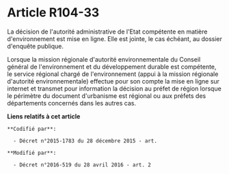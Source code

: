 # Article R104-33

La décision de l'autorité administrative de l'Etat compétente en matière d'environnement est mise en ligne. Elle est jointe,
le cas échéant, au dossier d'enquête publique.

Lorsque la mission régionale d'autorité environnementale du Conseil général de l'environnement et du développement durable
est compétente, le service régional chargé de l'environnement (appui à la mission régionale d'autorité environnementale)
effectue pour son compte la mise en ligne sur internet et transmet pour information la décision au préfet de région lorsque
le périmètre du document d'urbanisme est régional ou aux préfets des départements concernés dans les autres cas.

**Liens relatifs à cet article**

	**Codifié par**:

	  - Décret n°2015-1783 du 28 décembre 2015 - art.

	**Modifié par**:

	  - Décret n°2016-519 du 28 avril 2016 - art. 2
